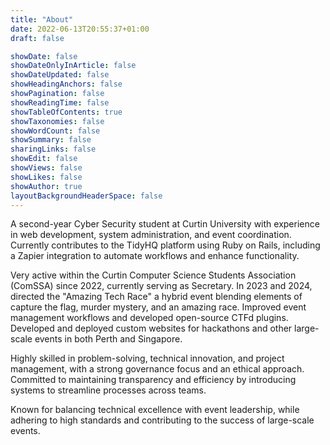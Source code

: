 ```yaml
---
title: "About"
date: 2022-06-13T20:55:37+01:00
draft: false

showDate: false
showDateOnlyInArticle: false
showDateUpdated: false
showHeadingAnchors: false
showPagination: false
showReadingTime: false
showTableOfContents: true
showTaxonomies: false 
showWordCount: false
showSummary: false
sharingLinks: false
showEdit: false
showViews: false
showLikes: false
showAuthor: true
layoutBackgroundHeaderSpace: false
---
```

A second-year Cyber Security student at Curtin University with experience in web development, system administration, and event coordination. Currently contributes to the TidyHQ platform using Ruby on Rails, including a Zapier integration to automate workflows and enhance functionality.

Very active within the Curtin Computer Science Students Association (ComSSA) since 2022, currently serving as Secretary. In 2023 and 2024, directed the "Amazing Tech Race" a hybrid event blending elements of capture the flag, murder mystery, and an amazing race. Improved event management workflows and developed open-source CTFd plugins. Developed and deployed custom websites for hackathons and other large-scale events in both Perth and Singapore.

Highly skilled in problem-solving, technical innovation, and project management, with a strong governance focus and an ethical approach. Committed to maintaining transparency and efficiency by introducing systems to streamline processes across teams.

Known for balancing technical excellence with event leadership, while adhering to high standards and contributing to the success of large-scale events.
